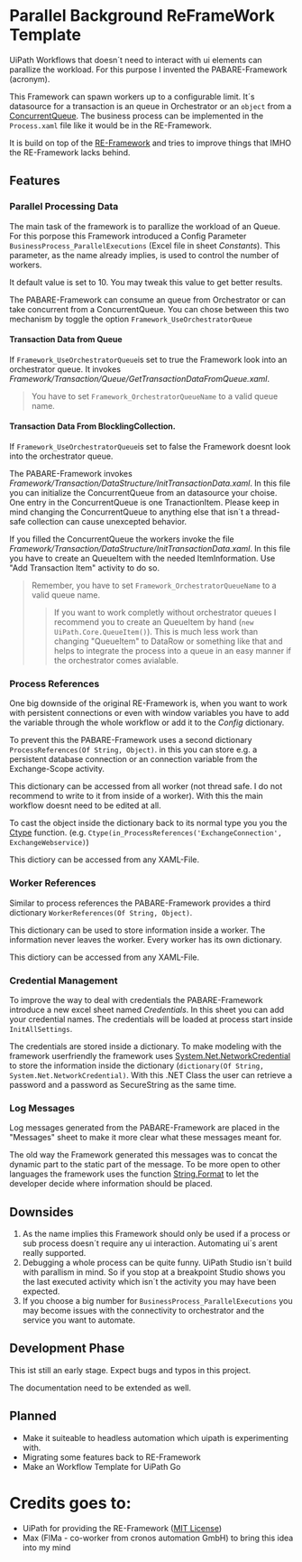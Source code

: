 # Parallel Background ReFrameWork Template
UiPath Workflows that doesn´t need to interact with ui elements can parallize the workload.
For this purpose I invented the PABARE-Framework (acronym).

This Framework can spawn workers up to a configurable limit. It´s datasource for a transaction is an queue in Orchestrator or an `object` from a [ConcurrentQueue<T>](https://docs.microsoft.com/de-de/dotnet/api/system.collections.concurrent.concurrentqueue-1?view=netframework-4.8).  The business process can be implemented in the `Process.xaml` file like it would be in the RE-Framework.

It is build on top of the [RE-Framework](https://github.com/UiPath/ReFrameWork) and tries to improve things that IMHO the RE-Framework lacks behind.

## Features
### Parallel Processing Data
The main task of the framework is to parallize the workload of an Queue.
For this porpose this Framework introduced a Config Parameter `BusinessProcess_ParallelExecutions` (Excel file in sheet *Constants*). This parameter, as the name already implies, is used to control the number of workers.

It default value is set to 10. You may tweak this value to get better results.

The PABARE-Framework can consume an queue from Orchestrator or can take concurrent from a ConcurrentQueue.
You can chose between this two mechanism by toggle the option `Framework_UseOrchestratorQueue`

#### Transaction Data from Queue
If `Framework_UseOrchestratorQueue`is set to true the Framework look into an orchestrator queue.
It invokes *Framework/Transaction/Queue/GetTransactionDataFromQueue.xaml*.  

> You have to set `Framework_OrchestratorQueueName` to a valid queue name.

#### Transaction Data From BlocklingCollection.
If `Framework_UseOrchestratorQueue`is set to false the Framework doesnt look into  the orchestrator queue.

The PABARE-Framework invokes *Framework/Transaction/DataStructure/InitTransactionData.xaml*. In this file you can initialize the ConcurrentQueue from an datasource your choise. One entry in the ConcurrentQueue is one TranactionItem. Please keep in mind changing the ConcurrentQueue to anything else that isn´t a thread-safe collection can cause unexcepted behavior.

If you filled the ConcurrentQueue the workers invoke the file *Framework/Transaction/DataStructure/InitTransactionData.xaml*.
In this file you have to create an QueueItem with the needed ItemInformation. Use "Add Transaction Item" activity to do so.

> Remember, you have to set `Framework_OrchestratorQueueName` to a valid queue name.
>> If you want to work completly without orchestrator queues I recommend you to create an QueueItem by hand (`new UiPath.Core.QueueItem()`). This is much less work than changing "QueueItem" to DataRow or something like that and helps to integrate the process into a queue in an easy manner if the orchestrator comes avialable.

### Process References
One big downside of the original RE-Framework is, when you want to work with persistent connections or even with window variables you have to add the variable through the whole workflow or add it to the *Config* dictionary.

To prevent this the PABARE-Framework uses a second dictionary `ProcessReferences(Of String, Object)`.
in this you can store e.g. a persistent database connection or an connection variable from the Exchange-Scope activity.

This dictionary can be accessed from all worker (not thread safe. I do not recommend to write to it from inside of a worker).
With this the main workflow doesnt need to be edited at all.

To cast the object inside the dictionary back to its normal type you you the [Ctype](https://docs.microsoft.com/de-de/dotnet/visual-basic/language-reference/functions/ctype-function) function. (e.g. `Ctype(in_ProcessReferences('ExchangeConnection', ExchangeWebservice)`)

This dictiory can be accessed from any XAML-File.

### Worker References
Similar to process references the PABARE-Framework provides a third dictionary `WorkerReferences(Of String, Object)`.

This dictionary can be used to store information inside a worker. The information never leaves the worker. Every worker has its own dictionary.

This dictiory can be accessed from any XAML-File.

### Credential Management
To improve the way to deal with credentials the PABARE-Framework introduce a new excel sheet named *Credentials*. In this sheet you can add your credential names. The credentials will be loaded at process start inside `InitAllSettings`.

The credentials are stored inside a dictionary. To make modeling with the framework userfriendly the framework uses [System.Net.NetworkCredential](https://docs.microsoft.com/en-us/dotnet/api/system.net.networkcredential?view=netframework-4.8) to store the information inside the dictionary (`dictionary(Of String, System.Net.NetworkCredential)`. With this .NET Class the user can retrieve a password and a password as SecureString as the same time.

### Log Messages
Log messages generated from the PABARE-Framework are placed in the "Messages" sheet to make it more clear what these messages meant for.

The old way the Framework generated this messages was to concat the dynamic part to the static part of the message.
To be more open to other languages the framework uses the function [String.Format](https://docs.microsoft.com/de-de/dotnet/api/system.string.format?view=netframework-4.8) to let the developer decide where information should be placed.

## Downsides
 1. As the name implies this Framework should only be used if a process or sub process doesn´t require any ui interaction.
Automating ui´s arent really supported.
 2. Debugging a whole process can be quite funny. UiPath Studio isn´t build with parallism in mind. So if you stop at a breakpoint Studio shows you the last executed activity which isn´t the activity you may have been expected.
 3. If you choose a big number for `BusinessProcess_ParallelExecutions` you may become issues with the connectivity to orchestrator and the service you want to automate.

## Development Phase
This ist still an early stage. Expect bugs and typos in this project.

The documentation need to be extended as well.

## Planned
- Make it suiteable to headless automation which uipath is experimenting with.
- Migrating some features back to RE-Framework
- Make an Workflow Template for UiPath Go

# Credits goes to:
- UiPath for providing the RE-Framework ([MIT License](https://github.com/UiPath/ReFrameWork/blob/master/LICENSE))
- Max (FlMa - co-worker from cronos automation GmbH) to bring this idea into my mind
